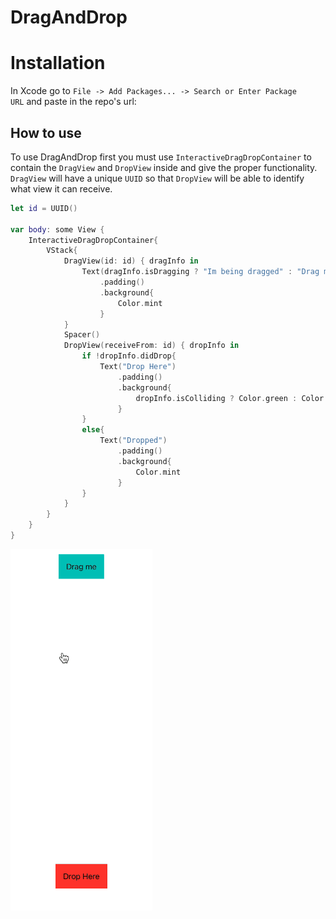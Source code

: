 # DragAndDrop

# Installation

In Xcode go to `File -> Add Packages... -> Search or Enter Package URL` and paste in the repo's url: 

## How to use

To use DragAndDrop first you must use `InteractiveDragDropContainer` to contain the `DragView` and `DropView` inside and give the proper functionality. `DragView` will have a unique `UUID` so that `DropView` will be able to identify what view it can receive.

```swift
let id = UUID()
    
var body: some View {
    InteractiveDragDropContainer{
        VStack{
            DragView(id: id) { dragInfo in
                Text(dragInfo.isDragging ? "Im being dragged" : "Drag me")
                    .padding()
                    .background{
                        Color.mint
                    }
            }
            Spacer()
            DropView(receiveFrom: id) { dropInfo in
                if !dropInfo.didDrop{
                    Text("Drop Here")
                        .padding()
                        .background{
                            dropInfo.isColliding ? Color.green : Color.red
                        }
                }
                else{
                    Text("Dropped")
                        .padding()
                        .background{
                            Color.mint
                        }
                }
            }
        }
    }
}
```

![example.gif](Previews/example1.gif)
